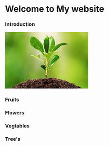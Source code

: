 # Welcome to My website



### Introduction
![plant](docs/assets/images/download.jpeg)






### Fruits






### Flowers





### Vegtables





### Tree's
